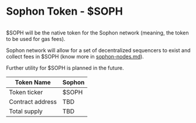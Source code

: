 # Sophon Token - $SOPH

<figure><img src="../../.gitbook/assets/image.avif" alt=""><figcaption></figcaption></figure>

$SOPH will be the native token for the Sophon network (meaning, the token to be used for gas fees).

Sophon network will allow for a set of decentralized sequencers to exist and collect fees in $SOPH (know more in [sophon-nodes.md](../../sophon-guardians-and-nodes/sophon-nodes.md "mention")).

Further utility for $SOPH is planned in the future.

| Token Name       | Sophon |
| ---------------- | ------ |
| Token ticker     | $SOPH  |
| Contract address | TBD    |
| Total supply     | TBD    |
